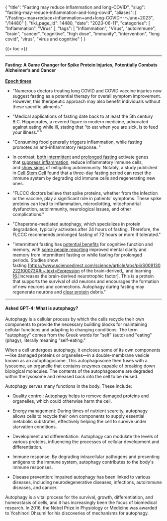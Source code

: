 {
    "title": "Fasting may reduce inflammation and long-COVID",
    "slug": "fasting-may-reduce-inflammation-and-long-covid",
    "aliases": [
        "/Fasting+may+reduce+inflammation+and+long-COVID+-+June+2023",
        "/14480"
    ],
    "tiki_page_id": 14480,
    "date": "2023-06-11",
    "categories": [
        "Inflammation",
        "Virus"
    ],
    "tags": [
        "Inflammation",
        "Virus",
        "autoimmune",
        "brain",
        "cancer",
        "cognitive",
        "high dose",
        "immunity",
        "intervention",
        "long covid",
        "virus",
        "virus and cognitive"
    ]
}


{{< toc >}} 

---

#### Fasting: A Game Changer for Spike Protein Injuries, Potentially Combats Alzheimer’s and Cancer

 **[Epoch times](https://www.theepochtimes.com/health/fasting-a-game-changer-for-spike-protein-injuries-potentially-combats-alzheimers-and-cancer_5313557.html?utm_source=prtnrhard&utm_campaign=vigilantf&src_src=prtnrhard&src_cmp=vigilantf&utm_medium=email)** 

* "Numerous doctors treating long COVID and COVID vaccine injuries now suggest fasting as a potential therapy for overall symptom improvement. However, this therapeutic approach may also benefit individuals without these specific ailments."

* "Medical applications of fasting date back to at least the 5th century B.C. Hippocrates, a revered figure in modern medicine, advocated against eating while ill, stating that “to eat when you are sick, is to feed your illness.” "

* "Consuming food generally triggers inflammation, while fasting promotes an anti-inflammatory response. "

* In contrast, [both intermittent](https://www.ncbi.nlm.nih.gov/pmc/articles/PMC8281895/) and [prolonged fasting](https://www.sciencedirect.com/science/article/pii/S2212877820301563#:~:text=Prolonged%20fasting%20drives%20an%20inflammatory%20transcriptome%20in%20human%20subcutaneous%20fat.&text=Fasting%20induction%20of%20a%20macrophage%20signature%20includes%20the%20transcription%20factor%20SPIC.&text=SPIC%20expression%20in%20macrophages%20recapitulates%20aspects%20of%20the%20fasting%20transcriptome.&text=Prolonged%20fasting%20drives%20circulating%20markers%20of%20systemic%20inflammation.) activate genes that [suppress inflammation](https://www.pnas.org/doi/full/10.1073/pnas.1606106113), reduce inflammatory immune cells, and [show signs](https://www.thelancet.com/journals/ebiom/article/PIIS2352-3964(22)00305-X/fulltext) of mitigating autoimmunity. Notably, a study published in [Cell Stem Cell](https://www.cell.com/cell-stem-cell/fulltext/S1934-5909(14)00151-9) found that a three-day fasting period can reset the immune system by degrading old immune cells and regenerating new ones.

* "FLCCC doctors believe that spike proteins, whether from the infection or the vaccine, play a significant role in patients’ symptoms. These spike proteins can lead to inflammation, microclotting, mitochondrial dysfunction, autoimmunity, neurological issues, and other complications."

* "Chaperone-mediated autophagy, which specializes in protein degradation, typically activates after 24 hours of fasting. Therefore, the FLCCC recommends prolonged fasting of 72 hours or more if tolerated."

* "Intermittent fasting has [potential benefits](https://www.ncbi.nlm.nih.gov/pmc/articles/PMC8470960/) for cognitive function and memory, with [some people reporting](https://ginnycutler.medium.com/finding-clarity-series-4-how-the-5-days-water-fast-supercharges-body-mind-and-everyday-clarity-f51b68621de) improved mental clarity and memory from intermittent fasting or while fasting for prolonged periods. Studies show fasting [https://www.sciencedirect.com/science/article/abs/pii/S009130222100073X#:~:text=Expression of the brain-derived,, and learning [16](https://www.sciencedirect.com/science/article/abs/pii/S009130222100073X#:~:text=Expression%20of%20the%20brain-derived,,%20and%20learning%20[16).|increases the brain-derived neurotrophic factor]. This is a protein that supports the survival of old neurons and encourages the formation of new neurons and connections. Autophagy during fasting may regenerate neurons and [clear protein](https://www.ncbi.nlm.nih.gov/pmc/articles/PMC2835623/) debris."

---

#### Asked GPT-4: What is autophagy?

Autophagy is a cellular process by which the cells recycle their own components to provide the necessary building blocks for maintaining cellular functions and adapting to changing conditions. The term "autophagy" comes from the Greek words for "self" (auto) and "eating" (phagy), literally meaning "self-eating."

When a cell undergoes autophagy, it encloses some of its own components—like damaged proteins or organelles—in a double-membrane vesicle known as an autophagosome. This autophagosome then fuses with a lysosome, an organelle that contains enzymes capable of breaking down biological molecules. The contents of the autophagosome are degraded within the lysosome and released back into the cell to be reused.

Autophagy serves many functions in the body. These include:

* Quality control: Autophagy helps to remove damaged proteins and organelles, which could otherwise harm the cell.

* Energy management: During times of nutrient scarcity, autophagy allows cells to recycle their own components to supply essential metabolic substrates, effectively helping the cell to survive under starvation conditions.

* Development and differentiation: Autophagy can modulate the levels of various proteins, influencing the processes of cellular development and differentiation.

* Immune response: By degrading intracellular pathogens and presenting antigens to the immune system, autophagy contributes to the body's immune responses.

* Disease prevention: Impaired autophagy has been linked to various diseases, including neurodegenerative diseases, infections, autoimmune diseases, and cancer.

Autophagy is a vital process for the survival, growth, differentiation, and homeostasis of cells, and it has increasingly been the focus of biomedical research. In 2016, the Nobel Prize in Physiology or Medicine was awarded to Yoshinori Ohsumi for his discoveries of mechanisms for autophagy.